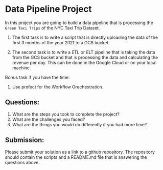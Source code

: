 # Data Pipeline Project

In this project you are going to build a data pipeline that is processing the `Green Taxi Trips` of the NYC Taxi Trip Dataset.

1. The first task is to write a script that is directly uploading the data of the first 3 months of the year 2021 to a GCS bucket.

2. The second task is to write a ETL or ELT pipeline that is taking the data from the GCS bucket and that is processing the data and calculating the revenue per day.  This can be done in the Google Cloud or on your local machine.

Bonus task if you have the time:

1. Use prefect for the Workflow Orechestration.


## Questions:

1. What are the steps you took to complete the project?
2. What are the challenges you faced?
3. What are the things you would do differently if you had more time?

## Submission:

Please submit your solution as a link to a github repository. The repository should contain the scripts and a README.md file that is answering the questions above.
